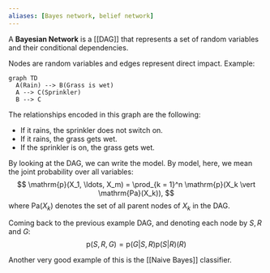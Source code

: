 ```yaml
---
aliases: [Bayes network, belief network]
---
```


A __Bayesian Network__ is a [[DAG]] that represents a set of random variables and their conditional dependencies.

Nodes are random variables and edges represent direct impact. Example:

```mermaid
graph TD
  A(Rain) --> B(Grass is wet)
  A --> C(Sprinkler)
  B --> C
```

The relationships encoded in this graph are the following:
- If it rains, the sprinkler does not switch on.
- If it rains, the grass gets wet.
- If the sprinkler is on, the grass gets wet.

By looking at the DAG, we can write the model. By model, here, we mean the joint probability over all variables:
$$
\mathrm{p}(X_1, \ldots, X_m) = \prod_{k = 1}^n \mathrm{p}(X_k \vert \mathrm{Pa}(X_k)),
$$
where $\mathrm{Pa}(X_k)$ denotes the set of all parent nodes of $X_k$ in the DAG.

Coming back to the previous example DAG, and denoting each node by $S, R$ and $G$:
$$
\mathrm{p}(S, R, G) = \mathrm{p}(G \vert S, R) \mathrm{p}(S \vert R) (R)
$$

Another very good example of this is the [[Naive Bayes]] classifier.

